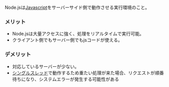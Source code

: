  

Node.jsは[Javascript](Javascript.md)をサーバーサイド側で動作させる実行環境のこと。

### メリット
- Node.jsは大量アクセスに強く、処理をリアルタイムで実行可能。
- クライアント側でもサーバー側でもjsコードが使える。

### デメリット
- 対応しているサーバーが少ない。
- [シングルスレッド](シングルスレッド.md)で動作するため重たい処理が来た場合、リクエストが順番待ちになり、システムエラーが発生する可能性がある
